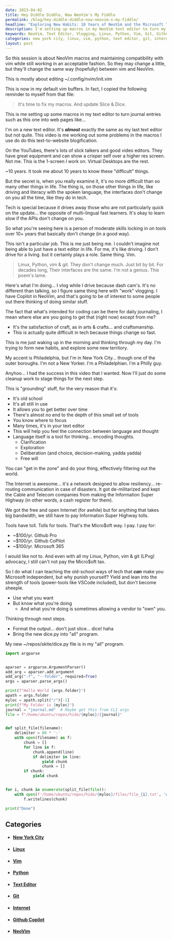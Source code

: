 ```yaml
---
date: 2023-04-02
title: Hey Diddle Diddle, Now NeoVim's My Fiddle
permalink: /blog/hey-diddle-diddle-now-neovim-s-my-fiddle/
headline: "Exploring New Habits: 10 Years of NeoVim and the Microsoft Tax"
description: I'm setting up macros in my NeoVim text editor to turn my journal entries into web pages. After 10 years of using this text editor, I'm vlogging the process and exploring new habits. As an advocate for Linux, Python, vim, and git, I still have to pay a Microsoft tax for tools like Github Pro, Github CoPilot, and Microsoft 365. I'm currently formatting the output of a new dice.py file.
keywords: NeoVim, Text Editor, Vlogging, Linux, Python, Vim, Git, Github Pro, Github CoPilot, Microsoft 365, Philadelphia, New York City, Internet, Microsoft Independent, Old-School, Tech, Dice.py, Program
categories: new york city, linux, vim, python, text editor, git, internet, github copilot, neovim
layout: post
---
```



So this session is about NeoVim macros and maintaining compatibility with vim
while still working in an acceptable fashion. So they may change a little, but
they'll change the same way (hopefully) between vim and NeoVim.

This is mostly about editing ~/.config/nvim/init.vim

This is now in my default vim buffers. In fact, I copied the following reminder
to myself from that file:

> It's time to fix my macros. And update Slice & Dice.

This is me setting up some macros in my text editor to turn journal entries
such as this one into web pages like...

I'm on a new text editor. It's ***almost*** exactly the same as my last text
editor but not quite. This video is me working out some problems in the macros
I use do do this text-to-website blogification.

On the YouTubes, there's lots of slick talkers and good video editors. They
have great equipment and can show a crisper self over a higher res screen. Not
me. This is the 1-screen I work on. Virtual Desktops are the rest.

~10 years. It took me about 10 years to know these "difficult" things.

But the secret is, when you really examine it, it's no more difficult than so
many other things in life. The thing is, on those other things in life, like
driving and literacy with the spoken language, the interfaces don't change on
you all the time, like they do in tech.

Tech is special because it drives away those who are not particularly quick on
the update... the opposite of multi-lingual fast learners. It's okay to learn
slow if the APIs don't change on you.

So what you're seeing here is a person of moderate skills locking in on tools
over 10+ years that basically don't change (in a good way).

This isn't a particular job. This is me just being me. I couldn't imagine not
being able to just have a text editor in life. For me, it's like driving. I
don't drive for a living. but it certainly plays a role. Same thing. Vim.

> Linux, Python, vim & git.
> They don't change much.
> Just bit by bit.
> For decades long,
> Their interfaces are the same.
> I'm not a genius.
> This poem's lame.

Here's what I'm doing... I vlog while I drive because dash cam's. It's no
different than talking, so I figure same thing here with "work" vlogging. I
have Copilot in NeoVim, and that's going to be of interest to some people out
there thinking of doing similar stuff.

The fact that what's intended for coding can be there for daily journaling, I
mean where else are you going to get that (right now) except from me?

- It's the satisfaction of craft, as in arts & crafts... and craftsmanship.
- This is actually quite difficult in tech because things change so fast.

This is me just waking up in the morning and thinking through my day. I'm
trying to form new habits, and explore some new territory.

My accent is Philadelphia, but I'm in New York City... though one of the outer
boroughs. I'm not a New Yorker. I'm a Philadelphian. I'm a Philly guy.

Anyhoo... I had the success in this video that I wanted. Now I'll just do some
cleanup work to stage things for the next step.

This is "grounding" stuff, for the very reason that it's:

- It's old school
- It's all still in use
- It allows you to get better over time
- There's almost no end to the depth of this small set of tools
- You know where to focus
- Many times, it's in your text editor
- This will help you feel the connection between language and thought
- Language itself is a tool for thinking... encoding thoughts.
  - Clarification
  - Exploration
  - Deliberation (and choice, decision-making, yadda yadda)
  - Free will

You can "get in the zone" and do your thing, effectively filtering out the
world.

The Internet is awesome... it's a network designed to allow resiliency...
re-routing communication in case of disasters. It got de-militarized and kept
the Cable and Telecom companies from making the Information Super Highway (in
other words, a cash register for them).

We got the free and open Internet (for awhile) but for anything that takes big
bandwidth, we still have to pay Information Super Highway tolls.

Tools have toll. Tolls for tools. That's the Micro$oft way. I pay. I pay for:

- ~$100/yr. Github Pro
- ~$100/yr. Github CoPilot
- ~$100/yr. Microsoft 365

I would like not to. And even with all my Linux, Python, vim & git (LPvg)
advocacy, I still can't not pay the Micro$oft tax.

So I do what I can teaching the old-school ways of tech that ***can*** make you
Microsoft independent, but why punish yourself? Yield and lean into the
strength of tools (power-tools like VSCode included), but don't become sheeple.

- Use what you want
- But know what you're doing
  - And what you're doing is sometimes allowing a vendor to "own" you.

Thinking through next steps.

- Format the output... don't just slice... dice! haha
- Bring the new dice.py into "all" program.

My new ~/repos/skite/dice.py file is in my "all" program.

```python
import argparse


aparser = argparse.ArgumentParser()
add_arg = aparser.add_argument
add_arg("-f", "--folder", required=True)
args = aparser.parse_args()

print(f"Hello World {args.folder}")
apath = args.folder
myloc = apath.split("/")[-1]
print(f"My Folder is {myloc}")
journal = "journal.md"  # Maybe get this from CLI args
file = f"/home/ubuntu/repos/hide/{myloc}/{journal}"


def split_file(filename):
    delimiter = 80 * '-'
    with open(filename) as f:
        chunk = []
        for line in f:
            chunk.append(line)
            if delimiter in line:
                yield chunk
                chunk = []
        if chunk:
            yield chunk


for i, chunk in enumerate(split_file(file)):
    with open(f'/home/ubuntu/repos/hide/{myloc}/files/file_{i}.txt', 'w') as f:
        f.writelines(chunk)

print("Done")
```


## Categories

<ul>
<li><h4><a href='/new-york-city/'>New York City</a></h4></li>
<li><h4><a href='/linux/'>Linux</a></h4></li>
<li><h4><a href='/vim/'>Vim</a></h4></li>
<li><h4><a href='/python/'>Python</a></h4></li>
<li><h4><a href='/text-editor/'>Text Editor</a></h4></li>
<li><h4><a href='/git/'>Git</a></h4></li>
<li><h4><a href='/internet/'>Internet</a></h4></li>
<li><h4><a href='/github-copilot/'>Github Copilot</a></h4></li>
<li><h4><a href='/neovim/'>NeoVim</a></h4></li></ul>